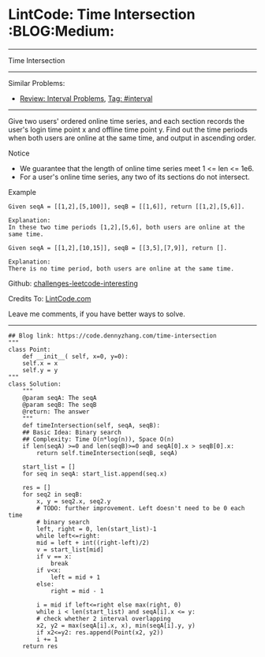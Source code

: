 
# LintCode: Time Intersection     :BLOG:Medium:

---

Time Intersection  

---

Similar Problems:  

-   [Review: Interval Problems](https://code.dennyzhang.com/review-interval), [Tag: #interval](https://code.dennyzhang.com/tag/interval)

---

Give two users' ordered online time series, and each section records the user's login time point x and offline time point y. Find out the time periods when both users are online at the same time, and output in ascending order.  

Notice  

-   We guarantee that the length of online time series meet 1 <= len <= 1e6.
-   For a user's online time series, any two of its sections do not intersect.

Example  

    Given seqA = [[1,2],[5,100]], seqB = [[1,6]], return [[1,2],[5,6]].
    
    Explanation:
    In these two time periods [1,2],[5,6], both users are online at the same time.

    Given seqA = [[1,2],[10,15]], seqB = [[3,5],[7,9]], return [].
    
    Explanation:
    There is no time period, both users are online at the same time.

Github: [challenges-leetcode-interesting](https://github.com/DennyZhang/challenges-leetcode-interesting/tree/master/time-intersection)  

Credits To: [LintCode.com](http://www.lintcode.com/en/problem/time-intersection/)  

Leave me comments, if you have better ways to solve.  

---

    ## Blog link: https://code.dennyzhang.com/time-intersection
    """
    class Point:
        def __init__( self, x=0, y=0):
    	self.x = x
    	self.y = y
    """
    class Solution:
        """
        @param seqA: The seqA
        @param seqB: The seqB
        @return: The answer
        """
        def timeIntersection(self, seqA, seqB):
    	## Basic Idea: Binary search
    	## Complexity: Time O(n*log(n)), Space O(n)
    	if len(seqA) >=0 and len(seqB)>=0 and seqA[0].x > seqB[0].x:
    	    return self.timeIntersection(seqB, seqA)
    
    	start_list = []
    	for seq in seqA: start_list.append(seq.x)
    
    	res = []
    	for seq2 in seqB:
    	    x, y = seq2.x, seq2.y
    	    # TODO: further improvement. Left doesn't need to be 0 each time
    	    # binary search
    	    left, right = 0, len(start_list)-1
    	    while left<=right:
    		mid = left + int((right-left)/2)
    		v = start_list[mid]
    		if v == x:
    		    break
    		if v<x:
    		    left = mid + 1
    		else:
    		    right = mid - 1
    
    	    i = mid if left<=right else max(right, 0)
    	    while i < len(start_list) and seqA[i].x <= y:
    		# check whether 2 interval overlapping
    		x2, y2 = max(seqA[i].x, x), min(seqA[i].y, y)
    		if x2<=y2: res.append(Point(x2, y2))
    		i += 1
    	return res                    


